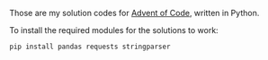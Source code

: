 Those are my solution codes for [Advent of Code](https://adventofcode.com/), written in Python.

To install the required modules for the solutions to work:

    pip install pandas requests stringparser


